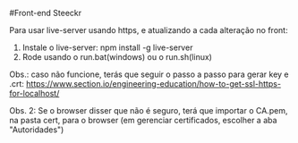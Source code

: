 #Front-end Steeckr

Para usar live-server usando https, e atualizando a cada alteração no front:

1) Instale o live-server: npm install -g live-server
2) Rode usando o run.bat(windows) ou o run.sh(linux)

Obs.: caso não funcione, terás que seguir o passo a passo para gerar key e .crt: 
https://www.section.io/engineering-education/how-to-get-ssl-https-for-localhost/

Obs. 2: Se o browser disser que não é seguro, terá que importar o CA.pem, na pasta cert, para o browser (em gerenciar certificados, escolher a aba "Autoridades")